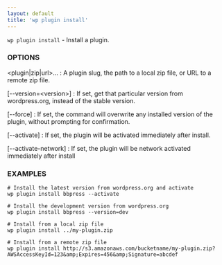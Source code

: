 ```yaml
---
layout: default
title: 'wp plugin install'
---
```


`wp plugin install` - Install a plugin.

### OPTIONS

&lt;plugin|zip|url&gt;...
: A plugin slug, the path to a local zip file, or URL to a remote zip file.

[\--version=&lt;version&gt;]
: If set, get that particular version from wordpress.org, instead of the
stable version.

[\--force]
: If set, the command will overwrite any installed version of the plugin, without prompting
for confirmation.

[\--activate]
: If set, the plugin will be activated immediately after install.

[\--activate-network]
: If set, the plugin will be network activated immediately after install

### EXAMPLES

    # Install the latest version from wordpress.org and activate
    wp plugin install bbpress --activate

    # Install the development version from wordpress.org
    wp plugin install bbpress --version=dev

    # Install from a local zip file
    wp plugin install ../my-plugin.zip

    # Install from a remote zip file
    wp plugin install http://s3.amazonaws.com/bucketname/my-plugin.zip?AWSAccessKeyId=123&amp;Expires=456&amp;Signature=abcdef

